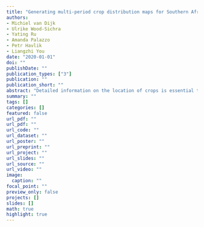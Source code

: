 ```yaml
---
title: "Generating multi-period crop distribution maps for Southern Africa using a data fusion approach"
authors: 
- Michiel van Dijk
- Ulrike Wood-Sichra
- Yating Ru
- Amanda Palazzo
- Petr Havlik
- Liangzhi You
date: "2020-01-01"
doi: ""
publishDate: ""
publication_types: ["3"]
publication: ""
publication_short: ""
abstract: "Detailed information on the location of crops is essential to inform national food and agricultural policies. Although, there are several initiatives to produce global crop distribution maps, these are generally too coarse for detailed country assessments, which require higher resolution products and the flexibility to subsume more detailed information from national sources. The aim of this paper is to demonstrate an approach to create plausible spatial estimates of crop area for seven countries in Southern Africa at a higher resolution than the current existing global maps and spanning multiple years. The Spatial Production Allocation Model for Country studies (SPAMc) uses an optimization approach to allocate national and subnational crop statistics for four farming systems, informed by spatial information on both biophysical and economic drivers of crop location. To account for missing and incomplete agricultural statistics, the model also incorporates detailed information on the location of large estates from OpenStreetMap. The crop distribution maps can be used to support regional crop monitoring systems and inform national assessments of food security under socio-economic and climate change."
summary: ""
tags: []
categories: []
featured: false
url_pdf: ""
url_pdf: ""
url_code: ""
url_dataset: ""
url_poster: ""
url_preprint: ""
url_project: ""
url_slides: ""
url_source: ""
url_video: ""
image: 
  caption: ""
focal_point: ""
preview_only: false
projects: []
slides: []
math: true
highlight: true
---
```

